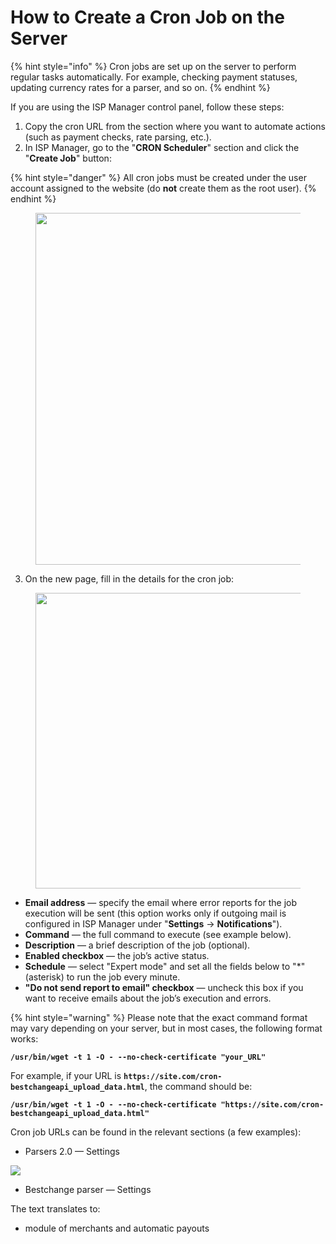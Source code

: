 # How to Create a Cron Job on the Server

{% hint style="info" %}
Cron jobs are set up on the server to perform regular tasks automatically. For example, checking payment statuses, updating currency rates for a parser, and so on.
{% endhint %}

If you are using the ISP Manager control panel, follow these steps:

1. Copy the cron URL from the section where you want to automate actions (such as payment checks, rate parsing, etc.).
2. In ISP Manager, go to the "**CRON Scheduler**" section and click the "**Create Job**" button:

{% hint style="danger" %}
All cron jobs must be created under the user account assigned to the website (do **not** create them as the root user).
{% endhint %}

<figure><img src="../../.gitbook/assets/изображение (124).png" alt="" width="563"><figcaption></figcaption></figure>

3. On the new page, fill in the details for the cron job:

<figure><img src="../../.gitbook/assets/image (1314).png" alt="" width="473"><figcaption></figcaption></figure>

- **Email address** — specify the email where error reports for the job execution will be sent (this option works only if outgoing mail is configured in ISP Manager under "**Settings** -> **Notifications**").
- **Command** — the full command to execute (see example below).
- **Description** — a brief description of the job (optional).
- **Enabled checkbox** — the job’s active status.
- **Schedule** — select "Expert mode" and set all the fields below to "\*" (asterisk) to run the job every minute.
- **"Do not send report to email" checkbox** — uncheck this box if you want to receive emails about the job’s execution and errors.

{% hint style="warning" %}
Please note that the exact command format may vary depending on your server, but in most cases, the following format works:

**`/usr/bin/wget -t 1 -O - --no-check-certificate "your_URL"`**

For example, if your URL is **`https://site.com/cron-bestchangeapi_upload_data.html`**, the command should be:

**`/usr/bin/wget -t 1 -O - --no-check-certificate "https://site.com/cron-bestchangeapi_upload_data.html"`**

Cron job URLs can be found in the relevant sections (a few examples):

* Parsers 2.0 — Settings

![](<../../.gitbook/assets/image (1944).png>)

* Bestchange parser — Settings



The text translates to:

- module of merchants and automatic payouts